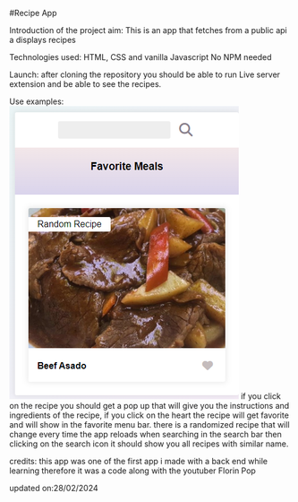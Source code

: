 #Recipe App

Introduction of the project aim:
This is an app that fetches from a public api a displays recipes

Technologies used:
HTML, CSS and vanilla Javascript
No NPM needed

Launch:
after cloning the repository you should be able to run Live server extension and be able to see the recipes.

Use examples:
![picture of the landing page](image.png)
if you click on the recipe you should get a pop up that will give you the instructions and ingredients of the recipe, if you click on the heart the recipe will get favorite and will show in the favorite menu bar. there is a randomized recipe that will change every time the app reloads
when searching in the search bar then clicking on the search icon it should show you all recipes with similar name.

credits:
this app was one of the first app i made with a back end while learning therefore it was a code along with the youtuber Florin Pop

updated on:28/02/2024
